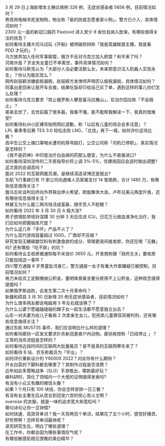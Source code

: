 3 月 29 日上海新增本土确诊病例 326 例、无症状感染者 5656 例，目前情况如何？  
男孩用电梯吊死宠物狗，物业称「偷的防疫志愿者家小狗」，警方已介入，具体情况如何？  
2300 元一盒的新冠口服药 Paxlovid 进入至少 8 省份且纳入医保，有哪些值得关注的信息？  
如何看待主播大司马试玩《开船》被喷破防辩称「我是英雄联盟主播，我是看 PDD 才玩的」？  
乌方放弃加入任何军事联盟，俄方不反对乌克兰加入欧盟？和平来了吗？  
河南许昌 7 岁走失女童已不幸离世，事件具体情况如何？  
如何看待马斯克认为「大部分人没必要活那么长，未来把意识注入机器人实现永生」？你认为能实现么？  
网传赵丽颖涉嫌偷税漏税，赵丽颖方发律师声明否认偷税漏税，具体情况如何？  
同事出差回来让我开车去接，结果吃饭却只给自己买了单，遇到这样的事儿你们怎么处理？  
如何看待乌克兰要求「禁止俄罗斯人攀登喜马拉雅山」，尼泊尔回应称「不会阻止」？  
弟弟去世了，去世前画了很多画，我看不懂，能不能帮我解读一下，我真的很难受?  
如何看待杭州小区裸背拍照网红道歉，称「以后有儿童的场合会多注意」？  
LPL 春季季后赛 TES 3:0 轻松击败 LNG，「北伐」再下一城，如何评价这场比赛？  
高中生公交上摘口罩喝水遭司机辱骂殴打，公交公司称「司机已停职」，真实情况是怎样的？  
《我不是药神》中印度治疗白血病的药那么便宜，为什么不直接进口?  
如何看待深圳流传的二手房指导价将上调 3%-5%，住建局回应会适时做出调整? 这次真的会调高吗？  
面对 2022 的互联网裁员潮，是继续深造读博还是就业?  
东航飞行事故已有 11 家公司向遇难人员家属支付 14 笔赔款，合计 1485 万，有哪些信息值得关注？  
俄乌五轮谈判后终向外界释出停火希望，欧股集体大涨，卢布兑美元再度升值，还有哪些信息值得关注？  
林黛玉为什么能二两月钱活成富豪，随手赏人不眨眼？  
如何看待 2022 年 3 月 30 日 A 股大涨?  
男子想增肌举哑铃深蹲 30 分钟 3 天后住进 ICU，日花万元做血液净化治疗，我们应如何把握锻炼尺度？  
为什么这几年「手环」产品不火了？  
为什么现代游戏容量超过 100G，厂商却不压缩？  
研究发现无糖碳酸饮料有刺激食欲的成分，常喝更易间接发胖，你还在喝「无糖」吗? 还有哪些「吃不胖」的坑？  
如何看待业主收房被通知每平米涨价 3650 元，开发商称跟「政府无关」要收房只能加钱这一事件？  
四川警方通报 6 岁男童坠河身亡，警方通报一女子有重大作案嫌疑已被控制，目前情况如何？  
格力未给员工足额缴纳公积金，董明珠曾豪言要分房用不上公积金，这种观念值得提倡吗？  
如果俄罗斯战败，会发生第二次十月革命吗？  
新疆和硕县 3 月 30 日新增 20 例无症状感染者，目前情况如何？  
为什么很多网友都说电脑用 5 年左右就该换了？  
为什么公婆宁愿磕磕碰碰的跟子女一起生活都不愿意独立出去？  
山东一对夫妻为给儿子看病 2 次卖亲生女儿，犯拐卖儿童罪双双被判刑，还有哪些信息值得关注？  
通过东航 MU5735 事件，我们应该明白什么样的道理？  
如何看待廊坊一区发文要求扑杀新冠患者户内动物，廊坊疾控称「已经停止 」？正常的消杀流程是怎样的？  
如何看待近段时间的互联网大批量裁员？是不是真的互联网寒冬来了？  
如何看待 B 站、京东称裁员为「毕业」？  
如何评价重新设计的 Y9000X 2022？对此你有什么期待？  
开水白菜的下脚料都去哪里了？其制作过程是否浪费？  
近年如此多策略战争（SLG）手游推出，哪款最好玩？  
做科研时，简化了领域内一个大佬的证明值得发表吗?  
有没有小众又有趣的微信头像？  
如果 1 个月只有 100 块钱，你会怎样安排一日三餐？  
有没有女主重生后从宫女到冠宠六宫的惊心宫斗文啊？  
oversize 的衣服，就是一味的追求宽大和宽松吗？  
哪句诗句让你一见钟情?  
如何快速、高效背单词？我一天背两百个单词，结果花了五个小时，感觉好痛苦、好煎熬啊！怎样背单词最快呢？  
读完研究生后，明白了哪些道理？  
在工作中，你都会因为哪些事情叹气呢？  
有哪些敏感肌相见恨晚的美白精华？  
